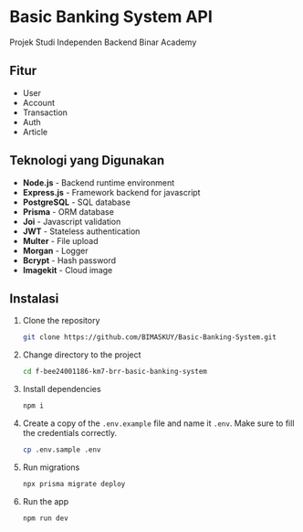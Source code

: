 # Basic Banking System API

Projek Studi Independen Backend Binar Academy

## Fitur

- User
- Account
- Transaction
- Auth
- Article

## Teknologi yang Digunakan

- **Node.js** - Backend runtime environment
- **Express.js** - Framework backend for javascript
- **PostgreSQL** - SQL database
- **Prisma** - ORM database
- **Joi** - Javascript validation
- **JWT** - Stateless authentication
- **Multer** - File upload
- **Morgan** - Logger
- **Bcrypt** - Hash password
- **Imagekit** - Cloud image

## Instalasi

1. Clone the repository

   ```bash
   git clone https://github.com/BIMASKUY/Basic-Banking-System.git
   ```

2. Change directory to the project

   ```bash
   cd f-bee24001186-km7-brr-basic-banking-system
   ```

3. Install dependencies

   ```bash
   npm i
   ```

4. Create a copy of the `.env.example` file and name it `.env`. Make sure to fill the credentials correctly.

   ```bash
   cp .env.sample .env
   ```

5. Run migrations

   ```bash
   npx prisma migrate deploy
   ```

6. Run the app

   ```bash
   npm run dev
   ```
